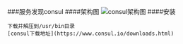 ###服务发现consul
####架构图
![consul架构图](https://www.consul.io/assets/images/consul-arch-b2478674.png)
####安装

	下载并解压到/usr/bin目录
	[consul下载地址](https://www.consul.io/downloads.html)
####